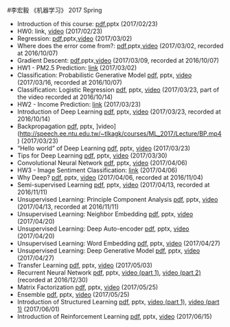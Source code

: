 #李宏毅 《机器学习》 2017 Spring		

* Introduction of this course: [pdf](),pptx (2017/02/23)
* HW0: link, [video](http://speech.ee.ntu.edu.tw/~tlkagk/courses/ML_2017/Lecture/HW0.mp4) (2017/02/23)
* Regression: [pdf](),pptx,[video](http://speech.ee.ntu.edu.tw/~tlkagk/courses/ML_2017/Lecture/Linear%20Regression.mp4) (2017/03/02)
* Where does the error come from?: [pdf](),pptx,[video](http://speech.ee.ntu.edu.tw/~tlkagk/courses/ML_2017/Lecture/Error.mp4) (2017/03/02, recorded at 2016/10/07)
* Gradient Descent: [pdf](),pptx,[video](http://speech.ee.ntu.edu.tw/~tlkagk/courses/ML_2017/Lecture/Gradient%20Descent.mp4) (2017/03/09, recorded at 2016/10/07)
* HW1 - PM2.5 Prediction: [link](https://docs.google.com/presentation/d/1L1LwpKm5DxhHndiyyiZ3wJA2mKOJTQ2heKo45Me5yVg/edit#slide=id.g1eabbd760e_0_0) (2017/03/02)
* Classification: Probabilistic Generative Model [pdf](), pptx, [video](http://speech.ee.ntu.edu.tw/~tlkagk/courses/ML_2017/Lecture/Classification.mp4) (2017/03/16, recorded at 2016/10/07)
* Classification: Logistic Regression [pdf](), pptx, [video](http://speech.ee.ntu.edu.tw/~tlkagk/courses/ML_2017/Lecture/LR.mp4) (2017/03/23, part of the video recorded at 2016/10/14)
* HW2 - Income Prediction: [link](https://docs.google.com/presentation/d/12wP13zwBWSmmYq4DufsxiMjmXociERW7VnjPWscXZO8/edit#slide=id.g1ef9a0916d_0_0) (2017/03/23)
* Introduction of Deep Learning [pdf](), pptx, [video](http://speech.ee.ntu.edu.tw/~tlkagk/courses/ML_2017/Lecture/DL.mp4) (2017/03/23, recorded at 2016/10/14)
* Backpropagation [pdf](), pptx, ]video](http://speech.ee.ntu.edu.tw/~tlkagk/courses/ML_2017/Lecture/BP.mp4) (2017/03/23)
* “Hello world” of Deep Learning [pdf](), pptx, [video](http://speech.ee.ntu.edu.tw/~tlkagk/courses/ML_2017/Lecture/Keras.mp4) (2017/03/23)
* Tips for Deep Learning [pdf](), pptx, [video](http://speech.ee.ntu.edu.tw/~tlkagk/courses/ML_2017/Lecture/DNN_tip.mp4) (2017/03/30)
* Convolutional Neural Network [pdf](), pptx, [video](http://speech.ee.ntu.edu.tw/~tlkagk/courses/ML_2017/Lecture/CNN.mp4) (2017/04/06)
* HW3 - Image Sentiment Classification: [link](https://sunprinces.github.io/ML-Assignment3/index.html) (2017/04/06)
* Why Deep? [pdf](), pptx, [video](http://speech.ee.ntu.edu.tw/~tlkagk/courses/ML_2017/Lecture/Why.mp4) (2017/04/06, recorded at 2016/11/04)
* Semi-supervised Learning [pdf](), pptx, [video](http://speech.ee.ntu.edu.tw/~tlkagk/courses/ML_2017/Lecture/semi.mp4) (2017/04/13, recorded at 2016/11/11)
* Unsupervised Learning: Principle Component Analysis [pdf](), pptx, [video](http://speech.ee.ntu.edu.tw/~tlkagk/courses/ML_2017/Lecture/PCA.mp4) (2017/04/13, recorded at 2016/11/11)
* Unsupervised Learning: Neighbor Embedding [pdf](), pptx, [video](http://speech.ee.ntu.edu.tw/~tlkagk/courses/ML_2017/Lecture/graph.mp4) (2017/04/20)
* Unsupervised Learning: Deep Auto-encoder [pdf](), pptx, [video](http://speech.ee.ntu.edu.tw/~tlkagk/courses/ML_2017/Lecture/auto.mp4) (2017/04/20)
* Unsupervised Learning: Word Embedding [pdf](), pptx, [video](http://speech.ee.ntu.edu.tw/~tlkagk/courses/ML_2017/Lecture/word2vec.mp4) (2017/04/27)
* Unsupervised Learning: Deep Generative Model [pdf](), pptx, [video](http://speech.ee.ntu.edu.tw/~tlkagk/courses/ML_2017/Lecture/GAN.mp4) (2017/04/27)
* Transfer Learning [pdf](), pptx, [video](http://speech.ee.ntu.edu.tw/~tlkagk/courses/ML_2017/Lecture/TF.mp4) (2017/05/03)
* Recurrent Neural Network [pdf](), pptx, [video (part 1)](http://speech.ee.ntu.edu.tw/~tlkagk/courses/ML_2017/Lecture/RNN1.mp4), [video (part 2)](http://speech.ee.ntu.edu.tw/~tlkagk/courses/ML_2017/Lecture/RNN2.mp4) (recorded at 2016/12/30)
* Matrix Factorization [pdf](), pptx, [video](http://speech.ee.ntu.edu.tw/~tlkagk/courses/ML_2017/Lecture/MF.mp4) (2017/05/25)
* Ensemble [pdf](), pptx, [video](http://speech.ee.ntu.edu.tw/~tlkagk/courses/ML_2017/Lecture/Ensemble.mp4) (2017/05/25)
* Introduction of Structured Learning [pdf](), pptx, [video (part 1)](http://speech.ee.ntu.edu.tw/~tlkagk/courses/ML_2017/Lecture/Structured.mp4), [video (part 1)](http://speech.ee.ntu.edu.tw/~tlkagk/courses/ML_2017/Lecture/Gibbs.mp4) (2017/06/01)
* Introduction of Reinforcement Learning [pdf](), pptx, [video](http://speech.ee.ntu.edu.tw/~tlkagk/courses/ML_2017/Lecture/RL.mp4) (2017/06/15)
